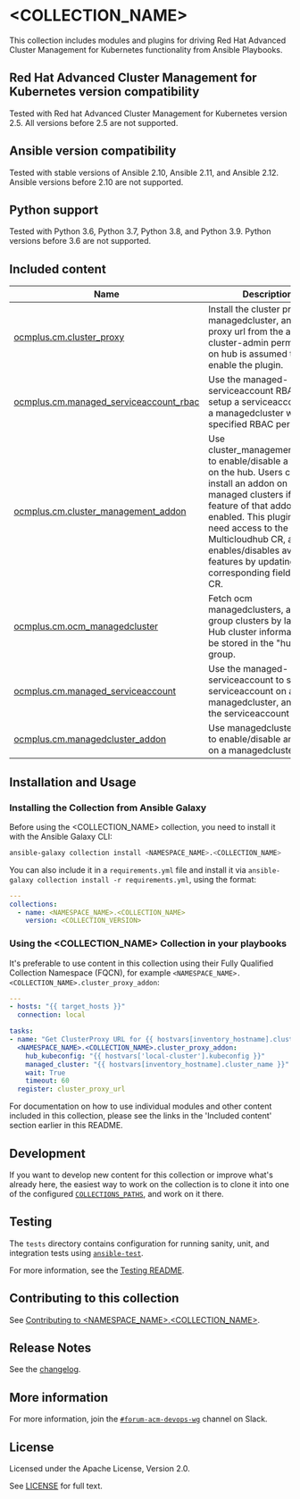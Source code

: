 <!-- Taking from community.general and community.kubernetes -->
# <COLLECTION_NAME>

This collection includes modules and plugins for driving Red Hat Advanced Cluster Management for Kubernetes functionality from Ansible Playbooks.

<!-- Nothing past the blurb is shown without opening full README -->

## Red Hat Advanced Cluster Management for Kubernetes version compatibility

Tested with Red hat Advanced Cluster Management for Kubernetes version 2.5. All versions before 2.5 are not supported.

## Ansible version compatibility

Tested with stable versions of Ansible 2.10, Ansible 2.11, and Ansible 2.12. Ansible versions before 2.10 are not supported.

## Python support

Tested with Python 3.6, Python 3.7, Python 3.8, and Python 3.9. Python versions before 3.6 are not supported.

## Included content

<!--start collection content-->
Name | Description
--- | ---
[ocmplus.cm.cluster_proxy](https://github.com/stolostron/ocmplus.cm/blob/main/docs/cluster_proxy_module.rst)| Install the cluster proxy on a managedcluster, and get proxy url from the addon. cluster-admin permission on hub is assumed to enable the plugin.
[ocmplus.cm.managed_serviceaccount_rbac](https://github.com/stolostron/ocmplus.cm/blob/main/docs/managed_serviceaccount_rbac_module.rst)| Use the managed-serviceaccount RBAC to setup a serviceaccount on a managedcluster with the specified RBAC permission.
[ocmplus.cm.cluster_management_addon](https://github.com/stolostron/ocmplus.cm/blob/main/docs/cluster_management_addon_module.rst)| Use cluster_management_addon to enable/disable a feature on the hub. Users can only install an addon on managed clusters if the feature of that addon is enabled. This plugin will need access to the Multicloudhub CR, and it enables/disables available features by updating the corresponding fields in the CR.
[ocmplus.cm.ocm_managedcluster](https://github.com/stolostron/ocmplus.cm/blob/main/docs/ocm_managedcluster_inventory.rst)| Fetch ocm managedclusters, and group clusters by labels. Hub cluster information will be stored in the "hub" group.
[ocmplus.cm.managed_serviceaccount](https://github.com/stolostron/ocmplus.cm/blob/main/docs/managed_serviceaccount_module.rst)| Use the managed-serviceaccount to setup a serviceaccount on a managedcluster, and return the serviceaccount token.
[ocmplus.cm.managedcluster_addon](https://github.com/stolostron/ocmplus.cm/blob/main/docs/managedcluster_addon_module.rst)| Use managedcluster_addon to enable/disable an addon on a managedcluster.
<!--end collection content-->

## Installation and Usage

### Installing the Collection from Ansible Galaxy

Before using the <COLLECTION_NAME> collection, you need to install it with the Ansible Galaxy CLI:

```bash
ansible-galaxy collection install <NAMESPACE_NAME>.<COLLECTION_NAME>
```

You can also include it in a `requirements.yml` file and install it via `ansible-galaxy collection install -r requirements.yml`, using the format:

```yaml
---
collections:
  - name: <NAMESPACE_NAME>.<COLLECTION_NAME>
    version: <COLLECTION_VERSION>
```

### Using the <COLLECTION_NAME> Collection in your playbooks

It's preferable to use content in this collection using their Fully Qualified Collection Namespace (FQCN), for example `<NAMESPACE_NAME>.<COLLECTION_NAME>.cluster_proxy_addon`:

```yaml
---
- hosts: "{{ target_hosts }}"
  connection: local

tasks:
- name: "Get ClusterProxy URL for {{ hostvars[inventory_hostname].cluster_name }}"
  <NAMESPACE_NAME>.<COLLECTION_NAME>.cluster_proxy_addon:
    hub_kubeconfig: "{{ hostvars['local-cluster'].kubeconfig }}"
    managed_cluster: "{{ hostvars[inventory_hostname].cluster_name }}"
    wait: True
    timeout: 60
  register: cluster_proxy_url
```

For documentation on how to use individual modules and other content included in this collection, please see the links in the 'Included content' section earlier in this README.

## Development

If you want to develop new content for this collection or improve what's already here, the easiest way to work on the collection is to clone it into one of the configured [`COLLECTIONS_PATHS`](https://docs.ansible.com/ansible/latest/reference_appendices/config.html#collections-paths), and work on it there.

## Testing

The `tests` directory contains configuration for running sanity, unit, and integration tests using [`ansible-test`](https://docs.ansible.com/ansible/latest/dev_guide/testing_integration.html).

For more information, see the [Testing README](tests/README.md).

## Contributing to this collection

See [Contributing to <NAMESPACE_NAME>.<COLLECTION_NAME>](CONTRIBUTING.md).

## Release Notes

See the [changelog](https://github.com/stolostron/ocmplus.cm/blob/changelogs/CHANGELOG.rst).

## More information

For more information, join the [`#forum-acm-devops-wg`](https://coreos.slack.com/archives/C014C2BF65D) channel on Slack.

## License

Licensed under the Apache License, Version 2.0.

See [LICENSE](LICENSE) for full text.
